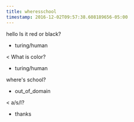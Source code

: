 ```yaml
---
title: wheresschool
timestamp: 2016-12-02T09:57:38.608189656-05:00
---
```


hello Is it red or black?
* turing/human

< What is color?
* turing/human

where's school?
* out_of_domain

< a/s/l?
* thanks
